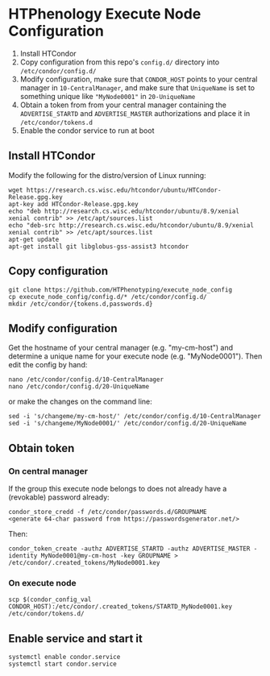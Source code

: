 # HTPhenology Execute Node Configuration

1. Install HTCondor
2. Copy configuration from this repo's `config.d/` directory into `/etc/condor/config.d/`
3. Modify configuration, make sure that `CONDOR_HOST` points to your central manager in `10-CentralManager`,
and make sure that `UniqueName` is set to something unique like `"MyNode0001"` in `20-UniqueName`
4. Obtain a token from from your central manager containing the `ADVERTISE_STARTD` and `ADVERTISE_MASTER` authorizations and place it in `/etc/condor/tokens.d`
5. Enable the condor service to run at boot

## Install HTCondor

Modify the following for the distro/version of Linux running:

    wget https://research.cs.wisc.edu/htcondor/ubuntu/HTCondor-Release.gpg.key
    apt-key add HTCondor-Release.gpg.key
    echo "deb http://research.cs.wisc.edu/htcondor/ubuntu/8.9/xenial xenial contrib" >> /etc/apt/sources.list
    echo "deb-src http://research.cs.wisc.edu/htcondor/ubuntu/8.9/xenial xenial contrib" >> /etc/apt/sources.list
    apt-get update
    apt-get install git libglobus-gss-assist3 htcondor

## Copy configuration

    git clone https://github.com/HTPhenotyping/execute_node_config
    cp execute_node_config/config.d/* /etc/condor/config.d/
    mkdir /etc/condor/{tokens.d,passwords.d}

## Modify configuration

Get the hostname of your central manager (e.g. "my-cm-host") and determine a unique name
for your execute node (e.g. "MyNode0001"). Then edit the config by hand:

    nano /etc/condor/config.d/10-CentralManager
    nano /etc/condor/config.d/20-UniqueName

or make the changes on the command line:

    sed -i 's/changeme/my-cm-host/' /etc/condor/config.d/10-CentralManager
    sed -i 's/changeme/MyNode0001/' /etc/condor/config.d/20-UniqueName

## Obtain token
### On central manager

If the group this execute node belongs to does not already have a (revokable) password already:

    condor_store_credd -f /etc/condor/passwords.d/GROUPNAME
    <generate 64-char password from https://passwordsgenerator.net/>

Then:

    condor_token_create -authz ADVERTISE_STARTD -authz ADVERTISE_MASTER -identity MyNode0001@my-cm-host -key GROUPNAME > /etc/condor/.created_tokens/MyNode0001.key

### On execute node

    scp $(condor_config_val CONDOR_HOST):/etc/condor/.created_tokens/STARTD_MyNode0001.key /etc/condor/tokens.d/

## Enable service and start it

    systemctl enable condor.service
    systemctl start condor.service
